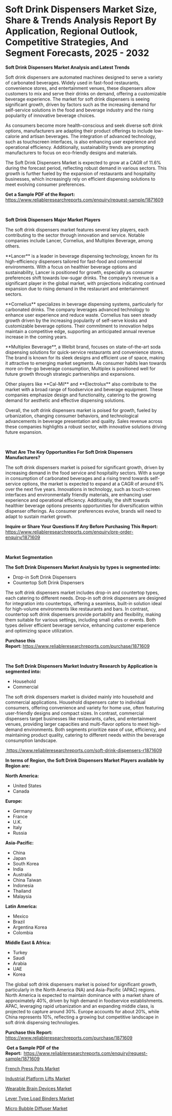 <p><h1>Soft Drink Dispensers Market Size, Share & Trends Analysis Report By Application, Regional Outlook, Competitive Strategies, And Segment Forecasts, 2025 - 2032</h1></p><p><strong>Soft Drink Dispensers Market Analysis and Latest Trends</strong></p>
<p><p>Soft drink dispensers are automated machines designed to serve a variety of carbonated beverages. Widely used in fast-food restaurants, convenience stores, and entertainment venues, these dispensers allow customers to mix and serve their drinks on demand, offering a customizable beverage experience. The market for soft drink dispensers is seeing significant growth, driven by factors such as the increasing demand for self-service solutions in the food and beverage industry and the rising popularity of innovative beverage choices. </p><p>As consumers become more health-conscious and seek diverse soft drink options, manufacturers are adapting their product offerings to include low-calorie and artisan beverages. The integration of advanced technology, such as touchscreen interfaces, is also enhancing user experience and operational efficiency. Additionally, sustainability trends are prompting manufacturers to focus on eco-friendly designs and materials.</p><p>The Soft Drink Dispensers Market is expected to grow at a CAGR of 11.6% during the forecast period, reflecting robust demand in various sectors. This growth is further fueled by the expansion of restaurants and hospitality businesses, which increasingly rely on efficient dispensing solutions to meet evolving consumer preferences.</p></p>
<p><strong>Get a Sample PDF of the Report:&nbsp;</strong> <a href="https://www.reliableresearchreports.com/enquiry/request-sample/1871609?utm_campaign=36&utm_medium=2&utm_source=Github&utm_content=ia&utm_term=19022025&utm_id=soft-drink-dispensers">https://www.reliableresearchreports.com/enquiry/request-sample/1871609</a></p>
<p>&nbsp;</p>
<p><strong>Soft Drink Dispensers Major Market Players</strong></p>
<p><p>The soft drink dispensers market features several key players, each contributing to the sector through innovation and service. Notable companies include Lancer, Cornelius, and Multiplex Beverage, among others.</p><p>**Lancer** is a leader in beverage dispensing technology, known for its high-efficiency dispensers tailored for fast-food and commercial environments. With a focus on healthier beverage options and sustainability, Lancer is positioned for growth, especially as consumer preferences shift towards low-sugar drinks. The company’s revenue is a significant player in the global market, with projections indicating continued expansion due to rising demand in the restaurant and entertainment sectors.</p><p>**Cornelius** specializes in beverage dispensing systems, particularly for carbonated drinks. The company leverages advanced technology to enhance user experience and reduce waste. Cornelius has seen steady growth driven by the increasing popularity of self-serve kiosks and customizable beverage options. Their commitment to innovation helps maintain a competitive edge, supporting an anticipated annual revenue increase in the coming years.</p><p>**Multiplex Beverage**, a Welbit brand, focuses on state-of-the-art soda dispensing solutions for quick-service restaurants and convenience stores. The brand is known for its sleek designs and efficient use of space, making it attractive to emerging market segments. As consumer habits lean towards more on-the-go beverage consumption, Multiplex is positioned well for future growth through strategic partnerships and expansions.</p><p>Other players like **Cal-Mil** and **Electrolux** also contribute to the market with a broad range of foodservice and beverage equipment. These companies emphasize design and functionality, catering to the growing demand for aesthetic and effective dispensing solutions.</p><p>Overall, the soft drink dispensers market is poised for growth, fueled by urbanization, changing consumer behaviors, and technological advancements in beverage presentation and quality. Sales revenue across these companies highlights a robust sector, with innovative solutions driving future expansion.</p></p>
<p>&nbsp;</p>
<p><strong>What Are The Key Opportunities For Soft Drink Dispensers Manufacturers?</strong></p>
<p><p>The soft drink dispensers market is poised for significant growth, driven by increasing demand in the food service and hospitality sectors. With a surge in consumption of carbonated beverages and a rising trend towards self-service options, the market is expected to expand at a CAGR of around 6% over the next five years. Innovations in technology, such as touch-screen interfaces and environmentally friendly materials, are enhancing user experience and operational efficiency. Additionally, the shift towards healthier beverage options presents opportunities for diversification within dispenser offerings. As consumer preferences evolve, brands will need to adapt to sustain market growth.</p></p>
<p><strong>Inquire or Share Your Questions If Any Before Purchasing This Report:</strong> <a href="https://www.reliableresearchreports.com/enquiry/pre-order-enquiry/1871609?utm_campaign=36&utm_medium=2&utm_source=Github&utm_content=ia&utm_term=19022025&utm_id=soft-drink-dispensers">https://www.reliableresearchreports.com/enquiry/pre-order-enquiry/1871609</a></p>
<p>&nbsp;</p>
<p><strong>Market Segmentation</strong></p>
<p><strong>The Soft Drink Dispensers Market Analysis by types is segmented into:</strong></p>
<p><ul><li>Drop-in Soft Drink Dispensers</li><li>Countertop Soft Drink Dispensers</li></ul></p>
<p><p>The soft drink dispensers market includes drop-in and countertop types, each catering to different needs. Drop-in soft drink dispensers are designed for integration into countertops, offering a seamless, built-in solution ideal for high-volume environments like restaurants and bars. In contrast, countertop soft drink dispensers provide portability and flexibility, making them suitable for various settings, including small cafes or events. Both types deliver efficient beverage service, enhancing customer experience and optimizing space utilization.</p></p>
<p><strong>Purchase this Report:&nbsp;</strong><a href="https://www.reliableresearchreports.com/purchase/1871609?utm_campaign=36&utm_medium=2&utm_source=Github&utm_content=ia&utm_term=19022025&utm_id=soft-drink-dispensers">https://www.reliableresearchreports.com/purchase/1871609</a></p>
<p>&nbsp;</p>
<p><strong>The Soft Drink Dispensers Market Industry Research by Application is segmented into:</strong></p>
<p><ul><li>Household</li><li>Commercial</li></ul></p>
<p><p>The soft drink dispensers market is divided mainly into household and commercial applications. Household dispensers cater to individual consumers, offering convenience and variety for home use, often featuring user-friendly designs and compact sizes. In contrast, commercial dispensers target businesses like restaurants, cafes, and entertainment venues, providing larger capacities and multi-flavor options to meet high-demand environments. Both segments prioritize ease of use, efficiency, and maintaining product quality, catering to different needs within the beverage consumption landscape.</p></p>
<p><a href="https://www.reliableresearchreports.com/soft-drink-dispensers-r1871609?utm_campaign=36&utm_medium=2&utm_source=Github&utm_content=ia&utm_term=19022025&utm_id=soft-drink-dispensers">&nbsp;https://www.reliableresearchreports.com/soft-drink-dispensers-r1871609</a></p>
<p><strong>In terms of Region, the Soft Drink Dispensers Market Players available by Region are:</strong></p>
<p>
    <p> <strong> North America: </strong>
        <ul>
            <li>United States</li>
            <li>Canada</li>
        </ul>
        </p> 
    <p> <strong> Europe: </strong>
        <ul>
            <li>Germany</li>
            <li>France</li>
            <li>U.K.</li>
            <li>Italy</li>
            <li>Russia</li>
        </ul>
        </p> 
    <p> <strong> Asia-Pacific: </strong>
        <ul>
            <li>China</li>
            <li>Japan</li>
            <li>South Korea</li>
            <li>India</li>
            <li>Australia</li>
            <li>China Taiwan</li>
            <li>Indonesia</li>
            <li>Thailand</li>
            <li>Malaysia</li>
        </ul>
        </p> 
    <p> <strong> Latin America: </strong>
        <ul>
            <li>Mexico</li>
            <li>Brazil</li>
            <li>Argentina Korea</li>
            <li>Colombia</li>
        </ul>
        </p> 
    <p> <strong> Middle East & Africa: </strong>
        <ul>
            <li>Turkey</li>
            <li>Saudi</li>
            <li>Arabia</li>
            <li>UAE</li>
            <li>Korea</li>
        </ul>
    </p>
    </p>
<p><p>The global soft drink dispensers market is poised for significant growth, particularly in the North America (NA) and Asia-Pacific (APAC) regions. North America is expected to maintain dominance with a market share of approximately 40%, driven by high demand in foodservice establishments. APAC, leveraging rapid urbanization and an expanding middle class, is projected to capture around 30%. Europe accounts for about 20%, while China represents 10%, reflecting a growing but competitive landscape in soft drink dispensing technologies.</p></p>
<p><strong>Purchase this Report: </strong><a href="https://www.reliableresearchreports.com/purchase/1871609?utm_campaign=36&utm_medium=2&utm_source=Github&utm_content=ia&utm_term=19022025&utm_id=soft-drink-dispensers">https://www.reliableresearchreports.com/purchase/1871609</a></p>
<p>&nbsp;<strong>Get a Sample PDF of the Report:&nbsp;&nbsp;</strong><a href="https://www.reliableresearchreports.com/enquiry/request-sample/1871609?utm_campaign=36&utm_medium=2&utm_source=Github&utm_content=ia&utm_term=19022025&utm_id=soft-drink-dispensers">https://www.reliableresearchreports.com/enquiry/request-sample/1871609</a></p>
<p><strong></strong></p>
<p><p><a href="https://github.com/binnazcassam/Market-Research-Report-List-1/blob/main/french-press-pots-market.md?utm_campaign=36&utm_medium=2&utm_source=Github&utm_content=ia&utm_term=19022025&utm_id=soft-drink-dispensers">French Press Pots Market</a></p><p><a href="https://github.com/beroxiluwaya/Market-Research-Report-List-1/blob/main/industrial-platform-lifts-market.md?utm_campaign=36&utm_medium=2&utm_source=Github&utm_content=ia&utm_term=19022025&utm_id=soft-drink-dispensers">Industrial Platform Lifts Market</a></p><p><a href="https://github.com/genayziben/Market-Research-Report-List-1/blob/main/wearable-brain-devices-market.md?utm_campaign=36&utm_medium=2&utm_source=Github&utm_content=ia&utm_term=19022025&utm_id=soft-drink-dispensers">Wearable Brain Devices Market</a></p><p><a href="https://github.com/meuskocov/Market-Research-Report-List-1/blob/main/lever-type-load-binders-market.md?utm_campaign=36&utm_medium=2&utm_source=Github&utm_content=ia&utm_term=19022025&utm_id=soft-drink-dispensers">Lever Type Load Binders Market</a></p><p><a href="https://github.com/elitasvimal/Market-Research-Report-List-1/blob/main/micro-bubble-diffuser-market.md?utm_campaign=36&utm_medium=2&utm_source=Github&utm_content=ia&utm_term=19022025&utm_id=soft-drink-dispensers">Micro Bubble Diffuser Market</a></p></p>